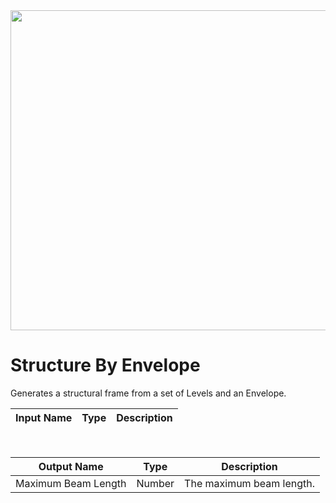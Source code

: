 <img src="preview.png" width="512">

# Structure By Envelope

Generates a structural frame from a set of Levels and an Envelope.

|Input Name|Type|Description|
|---|---|---|


<br>

|Output Name|Type|Description|
|---|---|---|
|Maximum Beam Length|Number|The maximum beam length.|

